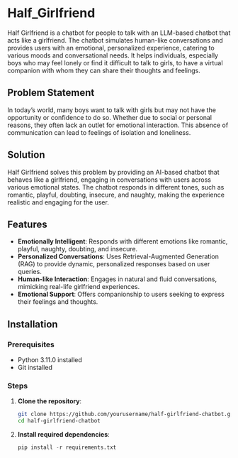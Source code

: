 # Half_Girlfriend

Half Girlfriend is a chatbot for people to talk with an LLM-based chatbot that acts like a girlfriend. The chatbot simulates human-like conversations and provides users with an emotional, personalized experience, catering to various moods and conversational needs. It helps individuals, especially boys who may feel lonely or find it difficult to talk to girls, to have a virtual companion with whom they can share their thoughts and feelings.

## Problem Statement
In today’s world, many boys want to talk with girls but may not have the opportunity or confidence to do so. Whether due to social or personal reasons, they often lack an outlet for emotional interaction. This absence of communication can lead to feelings of isolation and loneliness.

## Solution
Half Girlfriend solves this problem by providing an AI-based chatbot that behaves like a girlfriend, engaging in conversations with users across various emotional states. The chatbot responds in different tones, such as romantic, playful, doubting, insecure, and naughty, making the experience realistic and engaging for the user.

## Features
- **Emotionally Intelligent**: Responds with different emotions like romantic, playful, naughty, doubting, and insecure.
- **Personalized Conversations**: Uses Retrieval-Augmented Generation (RAG) to provide dynamic, personalized responses based on user queries.
- **Human-like Interaction**: Engages in natural and fluid conversations, mimicking real-life girlfriend experiences.
- **Emotional Support**: Offers companionship to users seeking to express their feelings and thoughts.

## Installation

### Prerequisites
- Python 3.11.0 installed
- Git installed

### Steps

1. **Clone the repository**:
   ```bash
   git clone https://github.com/yourusername/half-girlfriend-chatbot.git
   cd half-girlfriend-chatbot
2. **Install required dependencies**:
    ```python
    pip install -r requirements.txt
